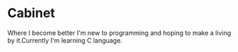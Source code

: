 # Cabinet
Where I become better
I'm new to programming and hoping to make a living by it.Currently I'm learning C language.
